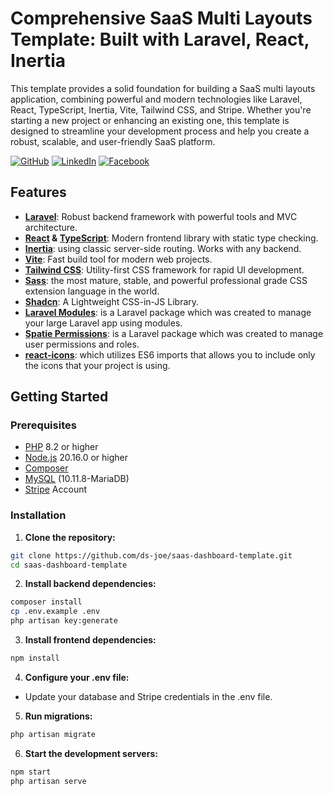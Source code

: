 # Comprehensive SaaS Multi Layouts Template: Built with Laravel, React, Inertia

This template provides a solid foundation for building a SaaS multi layouts application, combining powerful and modern technologies like Laravel, React, TypeScript, Inertia, Vite, Tailwind CSS, and Stripe. Whether you're starting a new project or enhancing an existing one, this template is designed to streamline your development process and help you create a robust, scalable, and user-friendly SaaS platform.

[![GitHub](https://img.shields.io/badge/GitHub-333?style=for-the-badge&logo=github&logoColor=white)](https://github.com/ds-joe)
[![LinkedIn](https://img.shields.io/badge/LinkedIn-0A66C2?style=for-the-badge&logo=linkedin&logoColor=white)](https://www.linkedin.com/in/youssef-bibawi-joe)
[![Facebook](https://img.shields.io/badge/Facebook-1877F2?style=for-the-badge&logo=facebook&logoColor=white)](https://www.facebook.com/YoussefBibawy1)

## Features

- **[Laravel](https://laravel.com/docs/11.x)**: Robust backend framework with powerful tools and MVC architecture.
- **[React](https://react.dev/) & [TypeScript](https://www.typescriptlang.org/)**: Modern frontend library with static type checking.
- **[Inertia](https://inertiajs.com/)**: using classic server-side routing. Works with any backend.
- **[Vite](https://vitejs.dev/guide/)**: Fast build tool for modern web projects.
- **[Tailwind CSS](https://tailwindcss.com/docs)**: Utility-first CSS framework for rapid UI development.
- **[Sass](https://sass-lang.com/)**: the most mature, stable, and powerful professional grade CSS extension language in the world. 
- **[Shadcn](https://ui.shadcn.com/docs)**: A Lightweight CSS-in-JS Library.
- **[Laravel Modules](https://laravelmodules.com)**: is a Laravel package which was created to manage your large Laravel app using modules. 
- **[Spatie Permissions](https://spatie.be/docs/laravel-permission/v6/introduction)**: is a Laravel package which was created to manage user permissions and roles. 
- **[react-icons](https://react-icons.github.io/react-icons/)**:  which utilizes ES6 imports that allows you to include only the icons that your project is using.

## Getting Started

### Prerequisites

- [PHP](https://www.php.net/) 8.2 or higher
- [Node.js](https://nodejs.org/en) 20.16.0 or higher
- [Composer](https://getcomposer.org/)
- [MySQL](https://www.mysql.com/) (10.11.8-MariaDB)
- [Stripe](https://docs.stripe.com/) Account

### Installation

1. **Clone the repository:**

```bash
git clone https://github.com/ds-joe/saas-dashboard-template.git
cd saas-dashboard-template
```

2. **Install backend dependencies:**
```bash
composer install
cp .env.example .env
php artisan key:generate
```

3. **Install frontend dependencies:**
```bash
npm install
```

4. **Configure your .env file:**
  - Update your database and Stripe credentials in the .env file.

5. **Run migrations:**
```bash
php artisan migrate
```

6. **Start the development servers:**
```bash
npm start
php artisan serve
```
